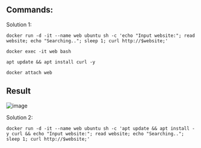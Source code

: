 ## Commands:

Solution 1:

`docker run -d -it --name web ubuntu sh -c 'echo "Input website:"; read website; echo "Searching.."; sleep 1; curl http://$website;'`

`docker exec -it web bash`

`apt update && apt install curl -y `

`docker attach web`

## Result

![image](https://user-images.githubusercontent.com/75350516/134195725-4c794dc4-4832-4b22-baed-02bb6043a9fe.png)


Solution 2:

`docker run -d -it --name web ubuntu sh -c 'apt update && apt install -y curl && echo "Input website:"; read website; echo "Searching.."; sleep 1; curl http://$website;'`
